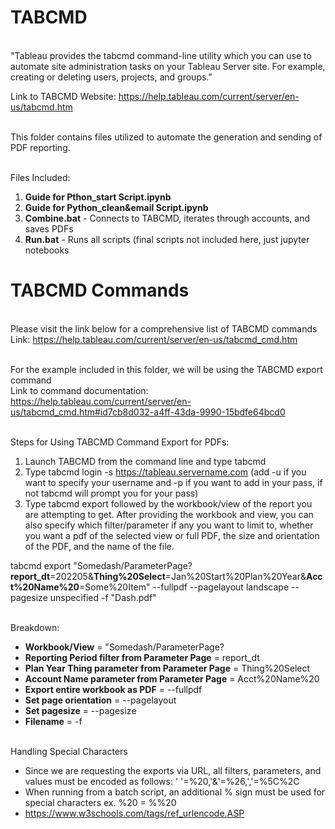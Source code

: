 # TABCMD 

<br>"Tableau provides the tabcmd command-line utility which you can use to automate site administration tasks on your Tableau Server site. For example, creating or deleting users, projects, and groups."</br>

Link to TABCMD Website: https://help.tableau.com/current/server/en-us/tabcmd.htm


<br>This folder contains files utilized to automate the generation and sending of PDF reporting.</br>

<br>Files Included:
1. <b>Guide for Pthon_start Script.ipynb</b>
2. <b>Guide for Python_clean&email Script.ipynb</b>
3. <b>Combine.bat</b> - Connects to TABCMD, iterates through accounts, and saves PDFs
4. <b>Run.bat</b> - Runs all scripts (final scripts not included here, just jupyter notebooks</br>

# TABCMD Commands
<br> Please visit the link below for a comprehensive list of TABCMD commands</br>
Link:
https://help.tableau.com/current/server/en-us/tabcmd_cmd.htm

<br>For the example included in this folder, we will be using the TABCMD export command</br>
Link to command documentation: https://help.tableau.com/current/server/en-us/tabcmd_cmd.htm#id7cb8d032-a4ff-43da-9990-15bdfe64bcd0

<br>Steps for Using TABCMD Command Export for PDFs:</br>

1. Launch TABCMD from the command line and type tabcmd
2. Type tabcmd login -s https://tableau.servername.com (add -u if you want to specify your username and -p if you want to add in your pass, if not tabcmd will prompt you for your pass) 
4. Type tabcmd export followed by the workbook/view of the report you are attempting to get. After providing the workbook and view, you can also specify which filter/parameter if any you want to limit to,  whether you want a pdf of the selected view or full PDF, the size and orientation of the PDF, and the name of the file. 

tabcmd export "Somedash/ParameterPage?<b>report_dt</b>=202205&<b>Thing%20Select</b>=Jan%20Start%20Plan%20Year&<b>Acct%20Name%20</b>=Some%20Item" --fullpdf --pagelayout landscape --pagesize unspecified -f "Dash.pdf"

<br>Breakdown:</br> 
*  <b>Workbook/View</b> = "Somedash/ParameterPage?
*  <b>Reporting Period filter from Parameter Page</b> = report_dt 
*  <b>Plan Year Thing parameter from Parameter Page</b> = Thing%20Select 
*  <b>Account Name parameter from Parameter Page</b> = Acct%20Name%20
*  <b>Export entire workbook as PDF</b> = --fullpdf
*  <b>Set page orientation</b> = --pagelayout 
*  <b>Set pagesize</b> = --pagesize 
*  <b>Filename</b> = -f 

<br>Handling Special Characters</br>
* Since we are requesting the exports via URL, all filters, parameters, and values must be encoded as follows: ' '=%20,'&'=%26,','=%5C%2C 
* When running from a batch script, an additional % sign must be used for special characters ex. %20 = %%20
* https://www.w3schools.com/tags/ref_urlencode.ASP 

